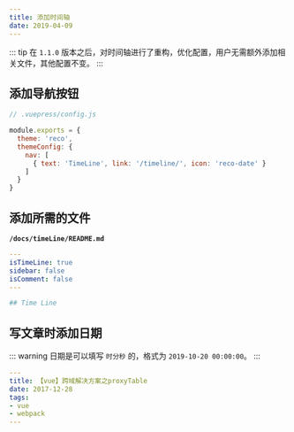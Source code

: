 ```yaml
---
title: 添加时间轴
date: 2019-04-09
---
```


::: tip
在 `1.1.0` 版本之后，对时间轴进行了重构，优化配置，用户无需额外添加相关文件，其他配置不变。
:::

## 添加导航按钮
    
```javascript
// .vuepress/config.js

module.exports = {
  theme: 'reco',
  themeConfig: {
    nav: [
      { text: 'TimeLine', link: '/timeline/', icon: 'reco-date' }
    ]
  }    
}  
```

## 添加所需的文件 <Badge type="warning" text="1.1.0+ 无需要配置此项" />

**`/docs/timeLine/README.md`**

```yaml
---
isTimeLine: true
sidebar: false
isComment: false
---

## Time Line
``` 

## 写文章时添加日期

::: warning
日期是可以填写 `时分秒` 的，格式为 `2019-10-20 00:00:00`。
:::
   
```yaml
---
title: 【vue】跨域解决方案之proxyTable  
date: 2017-12-28
tags:
- vue
- webpack
---
```   